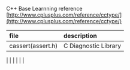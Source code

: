 C++ Base Learnning 
reference [http://www.cplusplus.com/reference/cctype/](http://www.cplusplus.com/reference/cctype/)


|file				| description			|
|:------------------|:----------------------|
|cassert(assert.h)	| C Diagnostic Library  |
|
|
|
|
|
| 